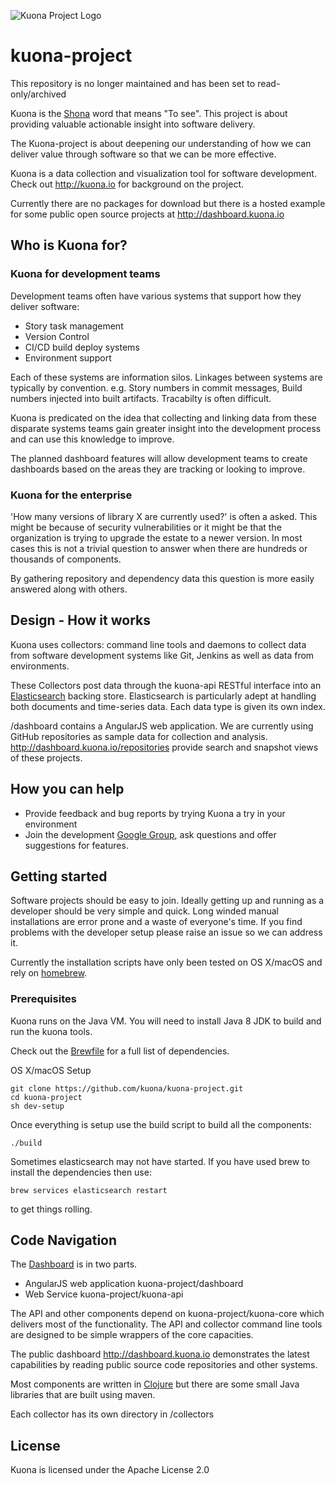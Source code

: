 ![Kuona Project Logo](http://dashboard.kuona.io/favicon.png)

# kuona-project

This repository is no longer maintained and has been set to read-only/archived

Kuona is the [Shona](https://en.wikipedia.org/wiki/Shona_language)
word that means "To see". This project is about providing valuable
actionable insight into software delivery.

The Kuona-project is about deepening our understanding of how we can
deliver value through software so that we can be more effective.

Kuona is a data collection and visualization tool for software
development. Check out http://kuona.io for background on the project.

Currently there are no packages for download but there is a hosted
example for some public open source projects at
http://dashboard.kuona.io

## Who is Kuona for?

### Kuona for development teams

Development teams often have various systems that support how they
deliver software:

* Story task management
* Version Control
* CI/CD build deploy systems
* Environment support

Each of these systems are information silos. Linkages between systems
are typically by convention. e.g. Story numbers in commit messages,
Build numbers injected into built artifacts. Tracabilty is often difficult.

Kuona is predicated on the idea that collecting and linking data from
these disparate systems teams gain greater insight into the
development process and can use this knowledge to improve.

The planned dashboard features will allow development teams to create
dashboards based on the areas they are tracking or looking to improve.

### Kuona for the enterprise

'How many versions of library X are currently used?' is often a
asked. This might be because of security vulnerabilities or it might
be that the organization is trying to upgrade the estate to a newer
version. In most cases this is not a trivial question to answer when
there are hundreds or thousands of components.

By gathering repository and dependency data this question is more
easily answered along with others.

## Design - How it works

Kuona uses collectors: command line tools and daemons to collect data
from software development systems like Git, Jenkins as well as data
from environments.

These Collectors post data through the kuona-api RESTful interface
into an [Elasticsearch](https://www.elastic.co/products/elasticsearch)
backing store. Elasticsearch is particularly adept at handling both
documents and time-series data. Each data type is given its own index.

/dashboard contains a AngularJS web application. We are currently
using GitHub repositories as sample data for collection and
analysis. http://dashboard.kuona.io/repositories provide search and
snapshot views of these projects.

## How you can help
* Provide feedback and bug reports by trying Kuona a try in your environment 
* Join the development [Google Group](https://groups.google.com/forum/#!forum/kuona-dev), ask questions and offer suggestions for features.

## Getting started

Software projects should be easy to join. Ideally getting up and
running as a developer should be very simple and quick. Long winded
manual installations are error prone and a waste of everyone's
time. If you find problems with the developer setup please raise an
issue so we can address it.

Currently the installation scripts have only been tested on OS X/macOS
and rely on [homebrew](https://brew.sh).

### Prerequisites

Kuona runs on the Java VM. You will need to install Java 8 JDK to
build and run the kuona tools.

Check out the [Brewfile](Brewfile) for a full list of dependencies.

OS X/macOS Setup

	git clone https://github.com/kuona/kuona-project.git
	cd kuona-project
	sh dev-setup

Once everything is setup use the build script to build all the
components:

    ./build

Sometimes elasticsearch may not have started. If you have used brew to install the dependencies then use:

    brew services elasticsearch restart

to get things rolling.

## Code Navigation

The [Dashboard](http://dashboard.kuona.io) is in two parts.

* AngularJS web application kuona-project/dashboard
* Web Service kuona-project/kuona-api

The API and other components depend on kuona-project/kuona-core which
delivers most of the functionality. The API and collector command line
tools are designed to be simple wrappers of the core capacities.

The public dashboard http://dashboard.kuona.io demonstrates the latest
capabilities by reading public source code repositories and other
systems.

Most components are written in [Clojure](https://clojure.org) but
there are some small Java libraries that are built using maven.

Each collector has its own directory in /collectors

## License

Kuona is licensed under the Apache License 2.0
